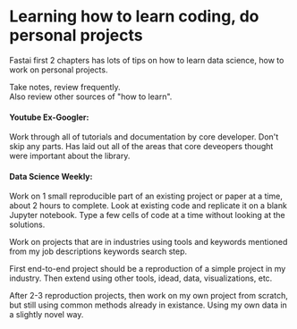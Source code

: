 # Learning how to learn coding, do personal projects  

Fastai first 2 chapters has lots of tips on how to learn data science, how to work on personal projects.  

Take notes, review frequently.  
Also review other sources of "how to learn".  

#### Youtube Ex-Googler:  
Work through all of tutorials and documentation by core developer. Don't skip any parts. Has laid out all of the areas that core deveopers thought were important about the library.   

#### Data Science Weekly:  
Work on 1 small reproducible part of an existing project or paper at a time, about 2 hours to complete.  Look at existing code and replicate it on a blank Jupyter notebook.  Type a few cells of code at a time without looking at the solutions.  

Work on projects that are in industries using tools and keywords mentioned from my job descriptions keywords search step.  

First end-to-end project should be a reproduction of a simple project in my industry.  Then extend using other tools, idead, data, visualizations, etc.  

After 2-3 reproduction projects, then work on my own project from scratch, but still using common methods already in existance.  Using my own data in a slightly novel way.  

